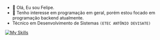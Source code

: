 - 👋 Olá, Eu sou Felipe.
- 👀 Tenho interesse em programação em geral, porém estou focado em programação backend atualmente.
- Técnico em Desenvolvimento de Sistemas `(ETEC ANTÔNIO DEVISATE)`

[![My Skills](https://skillicons.dev/icons?i=dart,flutter,java,mysql,go,php)](https://skillicons.dev)
